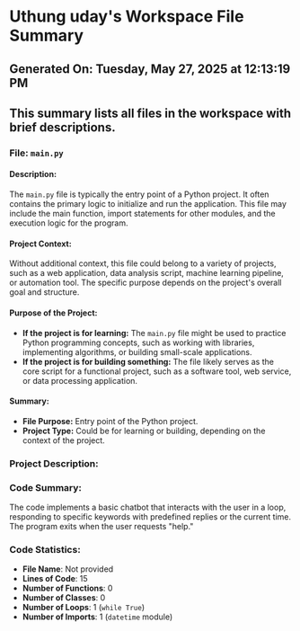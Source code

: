 # Uthung uday's Workspace File Summary
## Generated On: Tuesday, May 27, 2025 at 12:13:19 PM
This summary lists all files in the workspace with brief descriptions.
---
### File: `main.py`

#### Description:
The `main.py` file is typically the entry point of a Python project. It often contains the primary logic to initialize and run the application. This file may include the main function, import statements for other modules, and the execution logic for the program.

#### Project Context:
Without additional context, this file could belong to a variety of projects, such as a web application, data analysis script, machine learning pipeline, or automation tool. The specific purpose depends on the project's overall goal and structure.

#### Purpose of the Project:
- **If the project is for learning:** The `main.py` file might be used to practice Python programming concepts, such as working with libraries, implementing algorithms, or building small-scale applications.
- **If the project is for building something:** The file likely serves as the core script for a functional project, such as a software tool, web service, or data processing application.

#### Summary:
- **File Purpose:** Entry point of the Python project.
- **Project Type:** Could be for learning or building, depending on the context of the project. 
### Project Description:
 ### Code Summary:
The code implements a basic chatbot that interacts with the user in a loop, responding to specific keywords with predefined replies or the current time. The program exits when the user requests "help."

### Code Statistics:
- **File Name**: Not provided
- **Lines of Code**: 15
- **Number of Functions**: 0
- **Number of Classes**: 0
- **Number of Loops**: 1 (`while True`)
- **Number of Imports**: 1 (`datetime` module)
